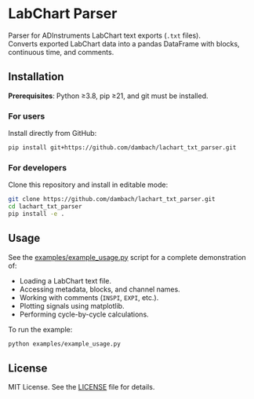 # LabChart Parser

Parser for ADInstruments LabChart text exports (`.txt` files).  
Converts exported LabChart data into a pandas DataFrame with blocks, continuous time, and comments.

## Installation

**Prerequisites**: Python ≥3.8, pip ≥21, and git must be installed.

### For users

Install directly from GitHub:

```bash
pip install git+https://github.com/dambach/lachart_txt_parser.git
```

### For developers

Clone this repository and install in editable mode:

```bash
git clone https://github.com/dambach/lachart_txt_parser.git
cd lachart_txt_parser
pip install -e .
```

## Usage

See the [examples/example_usage.py](examples/example_usage.py) script for a complete demonstration of:

- Loading a LabChart text file.
- Accessing metadata, blocks, and channel names.
- Working with comments (`INSPI`, `EXPI`, etc.).
- Plotting signals using matplotlib.
- Performing cycle-by-cycle calculations.

To run the example:

```bash
python examples/example_usage.py
```

## License

MIT License. See the [LICENSE](LICENSE) file for details.
